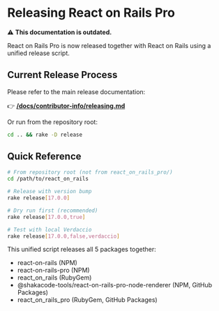 # Releasing React on Rails Pro

⚠️ **This documentation is outdated.**

React on Rails Pro is now released together with React on Rails using a unified release script.

## Current Release Process

Please refer to the main release documentation:

👉 **[/docs/contributor-info/releasing.md](../../../docs/contributor-info/releasing.md)**

Or run from the repository root:

```bash
cd .. && rake -D release
```

## Quick Reference

```bash
# From repository root (not from react_on_rails_pro/)
cd /path/to/react_on_rails

# Release with version bump
rake release[17.0.0]

# Dry run first (recommended)
rake release[17.0.0,true]

# Test with local Verdaccio
rake release[17.0.0,false,verdaccio]
```

This unified script releases all 5 packages together:
- react-on-rails (NPM)
- react-on-rails-pro (NPM)
- react_on_rails (RubyGem)
- @shakacode-tools/react-on-rails-pro-node-renderer (NPM, GitHub Packages)
- react_on_rails_pro (RubyGem, GitHub Packages)
